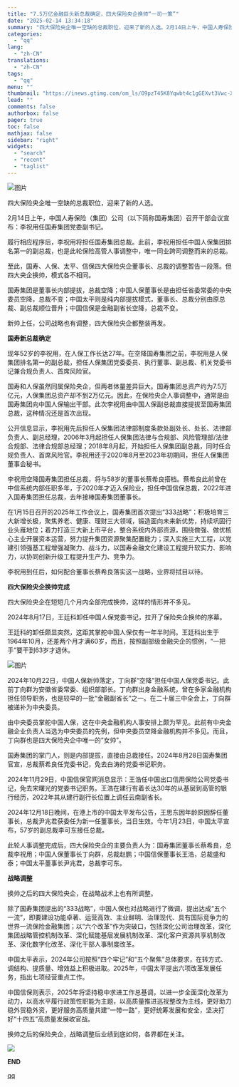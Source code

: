 ```yaml
---
title: "7.5万亿金融巨头新总裁确定，四大保险央企换帅“一司一策”"
date: "2025-02-14 13:34:18"
summary: "四大保险央企唯一空缺的总裁职位，迎来了新的人选。2月14日上午，中国人寿保险（集团）公司（以下简称国..."
categories:
  - "qq"
lang:
  - "zh-CN"
translations:
  - "zh-CN"
tags:
  - "qq"
menu: ""
thumbnail: "https://inews.gtimg.com/om_ls/O9pzT45K8Yqwbt4c1gGEXvt3Vwc-XPRa229b72oxi_71UAA_640360/0"
lead: ""
comments: false
authorbox: false
pager: true
toc: false
mathjax: false
sidebar: "right"
widgets:
  - "search"
  - "recent"
  - "taglist"
---
```


![图片](https://inews.gtimg.com/om_bt/OmJpcgWK2CK5OwuEeHcnO5Vp5ehGQx_SHMOs2RBUmOaEsAA/641)

  


四大保险央企唯一空缺的总裁职位，迎来了新的人选。

2月14日上午，中国人寿保险（集团）公司（以下简称国寿集团）召开干部会议宣布：李祝用任国寿集团党委副书记。

履行相应程序后，李祝用将担任国寿集团总裁。此前，李祝用担任中国人保集团排名第一的副总裁，也是此轮保险高管人事调整中，唯一同业跨司调整而来的总裁。

至此，国寿、人保、太平、信保四大保险央企董事长、总裁的调整暂告一段落。但四大央企换帅，模式各不相同。

国寿集团是董事长内部提拔，总裁空降；中国人保董事长是由担任省委常委的中央委员空降，总裁不变；中国太平则是纯内部提拔模式，董事长、总裁分别由原总裁、副总裁顺位晋升；中国信保是金融副省长空降，总裁不变。

新帅上任，公司战略也有调整，四大保险央企都整装再发。

  


**国寿新总裁确定**

  


现年52岁的李祝用，在人保工作长达27年。在空降国寿集团之前，李祝用是人保集团排名第一的副总裁，担任人保集团党委委员、执行董事、副总裁、机关党委书记兼合规负责人、首席风险官。

国寿和人保虽然同属保险央企，但两者体量差异巨大。国寿集团总资产约为7.5万亿元，人保集团总资产却不到2万亿元。因此，在保险央企人事调整中，通常是由国寿集团向中国人保输出干部。此次李祝用由中国人保副总裁直接提拔至国寿集团总裁，这种情况还是首次出现。

公开信息显示，李祝用先后担任人保集团法律部制度条款处副处长、处长、法律部负责人、副总经理，2006年3月起担任人保集团法律与合规部、风险管理部/法律合规部、法律合规部总经理；2018年8月起，开始担任人保集团副总裁，同时任合规负责人、首席风险官。李祝用还于2020年8月至2023年初期间，担任人保集团董事会秘书。

李祝用空降国寿集团担任总裁，将与58岁的董事长蔡希良搭档。蔡希良此前曾在中信系统内部任职多年，于2020年才迈入保险业，担任中国信保总裁，2022年进入国寿集团担任总裁，去年接棒国寿集团董事长。

在1月15日召开的2025年工作会议上，国寿集团首次提出“333战略”：积极培育三大新增长极，聚焦养老、健康、理财三大领域，锻造面向未来新优势，持续巩固行业头雁地位；着力打造三大新上市平台，整合系统内外部资源，围绕做强、做优核心主业开展资本运营，努力提升集团资源聚集配置能力；深入实施三大工程，以党建引领强基工程增强凝聚力、战斗力，以国寿金融文化建设工程提升软实力、影响力，以协同创新升级工程提升生产力、竞争力。

李祝用到任后，如何配合董事长蔡希良落实这一战略，业界将拭目以待。

  


**四大保险央企换帅完成**

  


四大保险央企在短短几个月内全部完成换帅，这样的情形并不多见。

2024年8月17日，王廷科卸任中国人保党委书记，拉开了保险央企换帅的序幕。

王廷科的卸任颇显突然，这距其掌舵中国人保仅有一年半时间。王廷科出生于1964年10月，还差两个月才满60岁，而且，按照副部级金融央企的惯例，“一把手”要干到63岁才退休。

  


![图片](https://inews.gtimg.com/om_bt/ObFkLag0uCfMiDPn2lxF50No3oiPnJC3ReW3k4zv_I4EwAA/641)

  


2024年10月22日，中国人保新帅落定，丁向群“空降”担任中国人保党委书记。此前丁向群为安徽省委常委、组织部部长。丁向群出身金融系统，曾在多家金融机构担任领导职务，也是较早的一批“金融副省长”之一。在二十届三中全会上，丁向群被递补为中央委员。

由中央委员掌舵中国人保，这在中央金融机构人事安排上颇为罕见。此前有中央金融企业负责人当选为中央委员的先例，但中央委员空降金融机构并不多见。而且，丁向群也是四大保险央企中唯一的“女帅”。

国寿集团的掌门人，则是内部提拔，直接由总裁接任。2024年8月28日国寿集团官宣，总裁蔡希良任党委书记，免去白涛的党委书记职务。

2024年11月29日，中国信保官网消息显示：王浩任中国出口信用保险公司党委书记，免去宋曙光的党委书记职务。王浩在建行有着长达30年的从基层到高管的银行经历，2022年其从建行副行长位置上调任云南副省长。

2024年12月18日晚间，在港上市的中国太平发布公告，王思东因年龄原因辞任董事长，总裁尹兆君获委任为新一任董事长，当日生效。今年1月23日，中国太平宣布，57岁的副总裁李可东接任总裁。

此轮人事调整完成后，四大保险央企的主要负责人为：国寿集团董事长蔡希良，总裁李祝用；中国人保董事长丁向群，总裁赵鹏；中国信保董事长王浩，总裁盛和泰；中国太平董事长尹兆君，总裁李可东。

  


**战略调整**

  


换帅之后的四大保险央企，在战略战术上也有所调整。

除了国寿集团提出的“333战略”，中国人保也对战略进行了微调，提出达成“五个一流”，即要建设功能卓著、运营高效、主业鲜明、治理现代、具有国际竞争力的世界一流保险金融集团；以“六个改革”作为突破口，包括深化公司治理改革，深化集团战略管控机制改革、深化赋能基层发展机制改革、深化客户资源共享机制改革、深化数字化改革、深化干部人事制度改革。

中国太平表示，2024年公司按照“四个牢记”和“五个聚焦”总体要求，在转方式、调结构、提质量、增效益上积极进取。2025年，中国太平提出六项改革发展任务，指出七项经营重点工作。

中国信保则表示，2025年将坚持稳中求进工作总基调，以进一步全面深化改革为动力，以高水平履行政策性职能为主题，以高质量推进巡视整改为主线，更好助力稳外贸稳外资，更好服务高质量共建“一带一路”，更好统筹发展和安全，坚决打好“十四五”高质量发展收官战。

换帅之后的保险央企，战略调整后业绩到底如何，各界都在关注。

  


  


![](https://inews.gtimg.com/om_bt/OwhwujaZv2FfTFIIoUFxS3xrAJ6T9LlD95y0mg5189OxAAA/641)

**END**

[qq](https://new.qq.com/rain/a/20250214A04G0R00)
